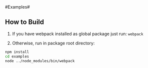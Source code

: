 #Examples#

How to Build
------------
1. If you have webpack installed as global package just run:
```webpack```

2. Otherwise, run in package root directory:
```bash
npm install
cd examples
node ../node_modules/bin/webpack
```